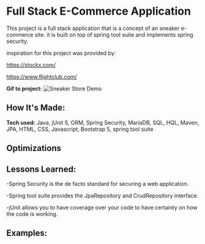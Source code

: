 # Full Stack E-Commerce Application
This project is a full stack application that is a concept of an sneaker e-commerce site. it is built on top of spring tool suite and implements spring security.

inspiration for this project was provided by:

https://stockx.com/

https://www.flightclub.com/

**Gif to project:**
![Sneaker Store Demo](src/main/resources/static/demo/sneakerDemo.gif)

## How It's Made:

**Tech used:** Java, jUnit 5, ORM, Spring Security, MariaDB, SQL, HQL, Maven, JPA,  HTML, CSS, Javascript, Bootstrap 5, spring tool suite


## Optimizations


## Lessons Learned:

-Spring Security is the de facto standard for securing a web application.

-Spring tool suite provides the JpaRepository and CrudRepository interface.

-jUnit allows you to have coverage over your code to have certainty on how the code is working.


## Examples:
